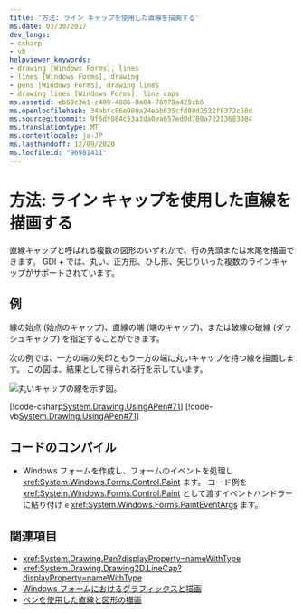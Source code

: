 ```yaml
---
title: '方法: ライン キャップを使用した直線を描画する'
ms.date: 03/30/2017
dev_langs:
- csharp
- vb
helpviewer_keywords:
- drawing [Windows Forms], lines
- lines [Windows Forms], drawing
- pens [Windows Forms], drawing lines
- drawing lines [Windows Forms], line caps
ms.assetid: eb68c3e1-c400-4886-8a04-76978a429cb6
ms.openlocfilehash: 34abfc86e980a24ebb835cfd88d2522f8372c68d
ms.sourcegitcommit: 9f6df084c53a3da0ea657ed0d708a72213683084
ms.translationtype: MT
ms.contentlocale: ja-JP
ms.lasthandoff: 12/09/2020
ms.locfileid: "96981411"
---
```

# <a name="how-to-draw-a-line-with-line-caps"></a>方法: ライン キャップを使用した直線を描画する
直線キャップと呼ばれる複数の図形のいずれかで、行の先頭または末尾を描画できます。 GDI + では、丸い、正方形、ひし形、矢じりいった複数のラインキャップがサポートされています。  
  
## <a name="example"></a>例  
 線の始点 (始点のキャップ)、直線の端 (端のキャップ)、または破線の破線 (ダッシュキャップ) を指定することができます。  
  
 次の例では、一方の端の矢印ともう一方の端に丸いキャップを持つ線を描画します。 この図は、結果として得られる行を示しています。  
  
 ![丸いキャップの線を示す図。](./media/how-to-draw-a-line-with-line-caps/line-cap-arrowhead-example.gif)  
  
 [!code-csharp[System.Drawing.UsingAPen#71](~/samples/snippets/csharp/VS_Snippets_Winforms/System.Drawing.UsingAPen/CS/Class1.cs#71)]
 [!code-vb[System.Drawing.UsingAPen#71](~/samples/snippets/visualbasic/VS_Snippets_Winforms/System.Drawing.UsingAPen/VB/Class1.vb#71)]  
  
## <a name="compiling-the-code"></a>コードのコンパイル  
  
- Windows フォームを作成し、フォームのイベントを処理し <xref:System.Windows.Forms.Control.Paint> ます。 コード例を <xref:System.Windows.Forms.Control.Paint> として渡すイベントハンドラーに貼り付け `e` <xref:System.Windows.Forms.PaintEventArgs> ます。  
  
## <a name="see-also"></a>関連項目

- <xref:System.Drawing.Pen?displayProperty=nameWithType>
- <xref:System.Drawing.Drawing2D.LineCap?displayProperty=nameWithType>
- [Windows フォームにおけるグラフィックスと描画](graphics-and-drawing-in-windows-forms.md)
- [ペンを使用した直線と図形の描画](using-a-pen-to-draw-lines-and-shapes.md)
